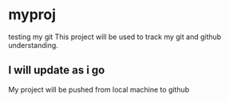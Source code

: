 # myproj
testing my git 
This project will be used to track my git and github understanding.
## I will update as i go
My project will be pushed from local machine to github 
